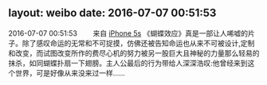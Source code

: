layout: weibo
date: 2016-07-07 00:51:53
---
<meta name="referrer" content="no-referrer" />

2016-07-07 00:51:53  &nbsp;&nbsp;&nbsp;&nbsp;&nbsp;&nbsp; 来自 <a href="sinaweibo://customweibosource" rel="nofollow">iPhone 5s</a>
《蝴蝶效应》真是一部让人唏嘘的片子。除了感叹命运的无常和不可捉摸，仿佛还被告知命运也从来不可被设计,定制和改变，而试图改变所作的费尽心机的努力被另一股巨大且神秘的力量那么轻易的抹杀，如同蝴蝶扑扇一下翅膀。主人公最后的行为带给人深深浩叹:他曾经来到这个世界，可是好像从来没来过一样…… ​​​
